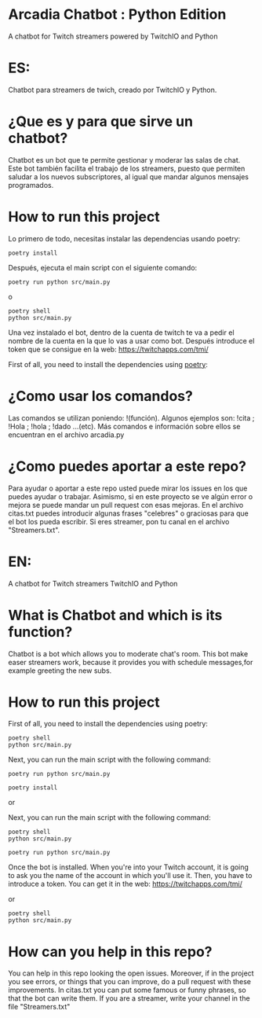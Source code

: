 # Arcadia Chatbot : Python Edition
A chatbot for Twitch streamers powered by TwitchIO and Python
# ES:
 Chatbot para streamers de twich, creado  por TwitchlO y Python. 

# ¿Que es y para que sirve un chatbot?
 Chatbot es un bot que te permite gestionar y moderar las salas de chat. Este bot también facilita el trabajo de los streamers, puesto que permiten saludar a los nuevos subscriptores, al igual que mandar algunos mensajes programados.

# How to run this project
 Lo primero de todo, necesitas instalar las dependencias usando poetry:

 ```shell
 poetry install
 ```
 Después, ejecuta el main script con el siguiente comando:

 ```shell
 poetry run python src/main.py
 ```

 o

 ```shell
 poetry shell
 python src/main.py
 ```
 Una vez instalado el bot, dentro de la cuenta de twitch te va a pedir el nombre de la cuenta en la que lo vas a usar como bot. Después introduce el token que se consigue en la web: https://twitchapps.com/tmi/

First of all, you need to install the dependencies using [poetry](https://python-poetry.org/):
# ¿Como usar los comandos?
 Las comandos se utilizan poniendo: !(función).
 Algunos ejemplos son:
 !cita ; !Hola ; !hola ; !dado ...(etc). Más comandos e información sobre ellos se encuentran en el archivo arcadia.py

# ¿Como puedes aportar a este repo?
 Para ayudar o aportar a este repo usted puede mirar los issues en los que puedes ayudar o trabajar. Asimismo, si en este proyecto se ve algún error o mejora se puede mandar un pull request con esas mejoras.
 En el archivo citas.txt puedes introducir algunas frases "celebres" o graciosas para que el bot los pueda escribir.
 Si eres streamer, pon tu canal en el archivo "Streamers.txt".

# EN:
 A chatbot for Twitch streamers TwitchIO and Python

# What is Chatbot and which is its function?
 Chatbot is a bot which allows you to moderate chat's room. This bot make easer streamers work, because it provides you with schedule messages,for example greeting the new subs. 

# How to run this project
 First of all, you need to install the dependencies using poetry:
 ```
 poetry shell
 python src/main.py
 ```
 Next, you can run the main script with the following command:
 ```shell
 poetry run python src/main.py
 ```

```shell
poetry install
```
 or

Next, you can run the main script with the following command:
 ```shell
 poetry shell
 python src/main.py
 ```

```shell
poetry run python src/main.py
```
 Once the bot is installed. When you're into your Twitch account, it is going to ask you the name of the account in which you'll use it. Then, you have to introduce a token. You can get it in the web: https://twitchapps.com/tmi/

or

```shell
poetry shell
python src/main.py
```
# How can you help in this repo?
 You can help in this repo looking the open issues. Moreover, if in the project you see errors, or things that you can improve, do a pull request with these improvements.
 In citas.txt you can put some famous or funny phrases, so that the bot can write them.
 If you are a streamer, write your channel in the file "Streamers.txt"
